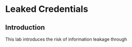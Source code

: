 # Leaked Credentials

## Introduction

This lab introduces the risk of information leakage through 
